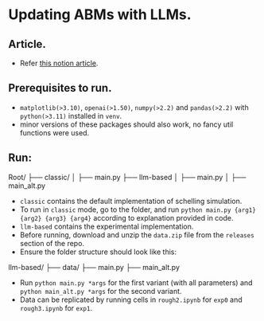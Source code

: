 # Updating ABMs with LLMs.

## Article.
- Refer [this notion article](https://phantom-pine-d78.notion.site/Updating-ABMs-with-LLMs-182e46ec019d8096b56fd04ce8dda39e).

## Prerequisites to run.
- `matplotlib(>3.10)`, `openai(>1.50)`, `numpy(>2.2)` and `pandas(>2.2)` with `python(>3.11)` installed in `venv`.
- minor versions of these packages should also work, no fancy util functions were used.

## Run:
Root/
├── classic/
│   ├── main.py
├── llm-based
│   ├── main.py
│   ├── main_alt.py

- `classic` contains the default implementation of schelling simulation.
- To run in `classic` mode, go to the folder, and run `python main.py {arg1} {arg2} {arg3} {arg4}` according to explanation provided in code.
- `llm-based` contains the experimental implementation.
- Before running, download and unzip the `data.zip` file from the `releases` section of the repo.
- Ensure the folder structure should look like this:

llm-based/
├── data/
├── main.py
├── main_alt.py

- Run `python main.py *args` for the first variant (with all parameters) and `python main_alt.py *args` for the second variant.
- Data can be replicated by running cells in `rough2.ipynb` for `exp0` and `rough3.ipynb` for `exp1`.
